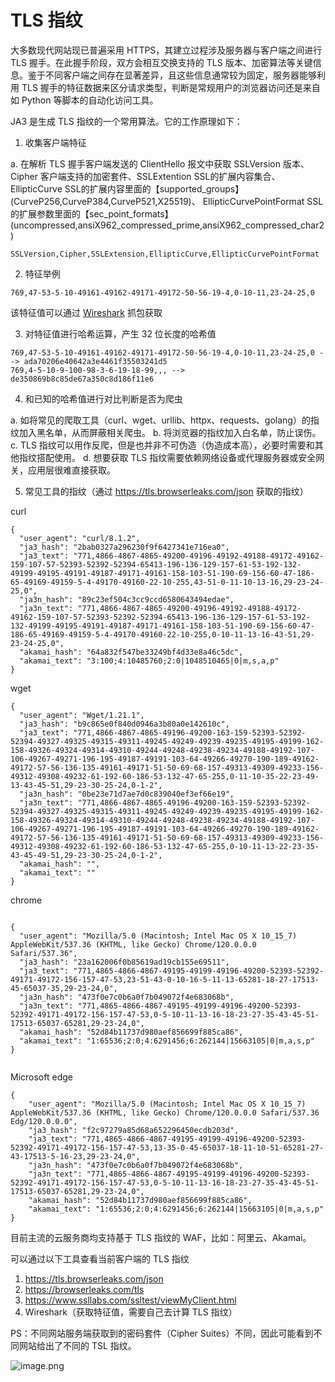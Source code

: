 # TLS 指纹

<ImgView title="TLS 指纹" url="https://6.z.wiki/autoupload/20240113/o2WU.186X163-image.png" />

大多数现代网站现已普遍采用 HTTPS，其建立过程涉及服务器与客户端之间进行 TLS 握手。在此握手阶段，双方会相互交换支持的 TLS 版本、加密算法等关键信息。鉴于不同客户端之间存在显著差异，且这些信息通常较为固定，服务器能够利用 TLS 握手的特征数据来区分请求类型，判断是常规用户的浏览器访问还是来自如 Python 等脚本的自动化访问工具。

JA3 是生成 TLS 指纹的一个常用算法。它的工作原理如下：

1. 收集客户端特征

  a. 在解析 TLS 握手客户端发送的 ClientHello 报文中获取 SSLVersion 版本、Cipher 客户端支持的加密套件、SSLExtention SSL的扩展内容集合、 EllipticCurve SSL的扩展内容里面的【supported_groups】(CurveP256,CurveP384,CurveP521,X25519)、 EllipticCurvePointFormat SSL的扩展参数里面的【sec_point_formats】(uncompressed,ansiX962_compressed_prime,ansiX962_compressed_char2)


```
SSLVersion,Cipher,SSLExtension,EllipticCurve,EllipticCurvePointFormat
```

2. 特征举例

```
769,47-53-5-10-49161-49162-49171-49172-50-56-19-4,0-10-11,23-24-25,0
```

该特征值可以通过 [Wireshark](https://www.wireshark.org/) 抓包获取


<ImgView title="TLS 指纹" url="https://6.z.wiki/autoupload/20240113/XiPV.760X1248-image.png" />

<ImgView title="TLS 指纹" url="https://5.z.wiki/autoupload/20240113/o3vv.611X998-image.png" />

3. 对特征值进行哈希运算，产生 32 位长度的哈希值

  ```
769,47-53-5-10-49161-49162-49171-49172-50-56-19-4,0-10-11,23-24-25,0 --> ada70206e40642a3e4461f35503241d5
769,4-5-10-9-100-98-3-6-19-18-99,,, --> de350869b8c85de67a350c8d186f11e6
  ```

4. 和已知的哈希值进行对比判断是否为爬虫

  a. 如将常见的爬取工具（curl、wget、urllib、httpx、requests、golang）的指纹加入黑名单，从而屏蔽相关爬虫。
  b. 将浏览器的指纹加入白名单，防止误伤。
  c. TLS 指纹可以用作反爬，但是也并非不可伪造（伪造成本高），必要时需要和其他指纹搭配使用。
  d. 想要获取 TLS 指纹需要依赖网络设备或代理服务器或安全网关，应用层很难直接获取。


5. 常见工具的指纹（通过 https://tls.browserleaks.com/json 获取的指纹）


curl

```
{
  "user_agent": "curl/8.1.2",
  "ja3_hash": "2bab0327a296230f9f6427341e716ea0",
  "ja3_text": "771,4866-4867-4865-49200-49196-49192-49188-49172-49162-159-107-57-52393-52392-52394-65413-196-136-129-157-61-53-192-132-49199-49195-49191-49187-49171-49161-158-103-51-190-69-156-60-47-186-65-49169-49159-5-4-49170-49160-22-10-255,43-51-0-11-10-13-16,29-23-24-25,0",
  "ja3n_hash": "89c23ef504c3cc9ccd6580643494edae",
  "ja3n_text": "771,4866-4867-4865-49200-49196-49192-49188-49172-49162-159-107-57-52393-52392-52394-65413-196-136-129-157-61-53-192-132-49199-49195-49191-49187-49171-49161-158-103-51-190-69-156-60-47-186-65-49169-49159-5-4-49170-49160-22-10-255,0-10-11-13-16-43-51,29-23-24-25,0",
  "akamai_hash": "64a832f547be33249bf4d33e8a46c5dc",
  "akamai_text": "3:100;4:10485760;2:0|1048510465|0|m,s,a,p"
}

```


wget

```
{
  "user_agent": "Wget/1.21.1",
  "ja3_hash": "b9c865e0f840d0946a3b80a0e142610c",
  "ja3_text": "771,4866-4867-4865-49196-49200-163-159-52393-52392-52394-49327-49325-49315-49311-49245-49249-49239-49235-49195-49199-162-158-49326-49324-49314-49310-49244-49248-49238-49234-49188-49192-107-106-49267-49271-196-195-49187-49191-103-64-49266-49270-190-189-49162-49172-57-56-136-135-49161-49171-51-50-69-68-157-49313-49309-49233-156-49312-49308-49232-61-192-60-186-53-132-47-65-255,0-11-10-35-22-23-49-13-43-45-51,29-23-30-25-24,0-1-2",
  "ja3n_hash": "0be23e71d7ae7d0c839040ef3ef66e19",
  "ja3n_text": "771,4866-4867-4865-49196-49200-163-159-52393-52392-52394-49327-49325-49315-49311-49245-49249-49239-49235-49195-49199-162-158-49326-49324-49314-49310-49244-49248-49238-49234-49188-49192-107-106-49267-49271-196-195-49187-49191-103-64-49266-49270-190-189-49162-49172-57-56-136-135-49161-49171-51-50-69-68-157-49313-49309-49233-156-49312-49308-49232-61-192-60-186-53-132-47-65-255,0-10-11-13-22-23-35-43-45-49-51,29-23-30-25-24,0-1-2",
  "akamai_hash": "",
  "akamai_text": ""
}

```



chrome

```

{
  "user_agent": "Mozilla/5.0 (Macintosh; Intel Mac OS X 10_15_7) AppleWebKit/537.36 (KHTML, like Gecko) Chrome/120.0.0.0 Safari/537.36",
  "ja3_hash": "23a162006f0b85619ad19cb155e69511",
  "ja3_text": "771,4865-4866-4867-49195-49199-49196-49200-52393-52392-49171-49172-156-157-47-53,23-51-43-0-10-16-5-11-13-65281-18-27-17513-45-65037-35,29-23-24,0",
  "ja3n_hash": "473f0e7c0b6a0f7b049072f4e683068b",
  "ja3n_text": "771,4865-4866-4867-49195-49199-49196-49200-52393-52392-49171-49172-156-157-47-53,0-5-10-11-13-16-18-23-27-35-43-45-51-17513-65037-65281,29-23-24,0",
  "akamai_hash": "52d84b11737d980aef856699f885ca86",
  "akamai_text": "1:65536;2:0;4:6291456;6:262144|15663105|0|m,a,s,p"
}


```



Microsoft edge

```
{
    "user_agent": "Mozilla/5.0 (Macintosh; Intel Mac OS X 10_15_7) AppleWebKit/537.36 (KHTML, like Gecko) Chrome/120.0.0.0 Safari/537.36 Edg/120.0.0.0",
    "ja3_hash": "f2c97279a85d68a652296450ecdb203d",
    "ja3_text": "771,4865-4866-4867-49195-49199-49196-49200-52393-52392-49171-49172-156-157-47-53,13-35-0-45-65037-18-11-10-51-65281-27-43-17513-5-16-23,29-23-24,0",
    "ja3n_hash": "473f0e7c0b6a0f7b049072f4e683068b",
    "ja3n_text": "771,4865-4866-4867-49195-49199-49196-49200-52393-52392-49171-49172-156-157-47-53,0-5-10-11-13-16-18-23-27-35-43-45-51-17513-65037-65281,29-23-24,0",
    "akamai_hash": "52d84b11737d980aef856699f885ca86",
    "akamai_text": "1:65536;2:0;4:6291456;6:262144|15663105|0|m,a,s,p"
}

```




目前主流的云服务商均支持基于 TLS 指纹的 WAF，比如：阿里云、Akamai。


可以通过以下工具查看当前客户端的 TLS 指纹
1.  https://tls.browserleaks.com/json
2. https://browserleaks.com/tls
3. https://www.ssllabs.com/ssltest/viewMyClient.html
4. Wireshark（获取特征值，需要自己去计算 TLS 指纹）

PS：不同网站服务端获取到的密码套件（Cipher Suites）不同，因此可能看到不同网站给出了不同的 TSL 指纹。

![image.png](https://2.z.wiki/autoupload/20240113/fFbL.128X433-image.png)
